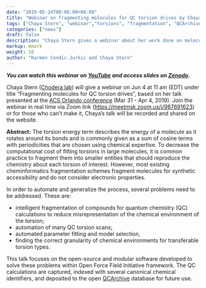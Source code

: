 ```yaml
---
date: "2019-05-24T00:00:00+00:00"
title: "Webinar on fragmenting molecules for QC torsion drives by Chaya Stern (Jun 4, 2019)"
tags: ["Chaya Stern", "webinar","torsions", "fragmentation", "QCArchive", "Open Force Field Initiative", "CMILES"]
categories: ["news"]
draft: false
description: "Chaya Stern gives a webinar about her work done on molecular fragmentation and torsion drive pipeline on Jun 4 at 11 am (EDT)"
markup: mmark
weight: 10
author: "Karmen Condic-Jurkic and Chaya Stern"
---
```


_**You can watch this webinar on [YouTube](https://youtu.be/afZp538VpMA) and access slides on [Zenodo](http://doi.org/10.5281/zenodo.3238643).**_



Chaya Stern ([Chodera lab](http://www.choderalab.org)) will give a webinar on Jun 4 at 11 am (EDT) under title “Fragmenting molecules for QC torsion drives”, based on her talk presented at the [ACS Orlando conference](https://plan.core-apps.com/acsorlando2019/) (Mar 31 - Apr 4, 2019). Join the webinar in real time via Zoom link (https://meetmsk.zoom.us/j/987691623) or for those who can’t make it, Chaya’s talk will be recorded and shared on the website.


**Abstract:** The torsion energy term describes the energy of a molecule as it rotates around its bonds and is commonly given as a sum of cosine terms with periodicities that are chosen using chemical expertise. To decrease the computational cost of fitting torsions in large molecules, it is common practice to fragment them into smaller entities that should reproduce the chemistry about each torsion of interest.  However, most existing cheminformatics fragmentation schemes fragment molecules for synthetic accessibility and do not consider electronic properties.

In order to automate and generalize the process, several problems need to be addressed. These are:
* intelligent fragmentation of compounds for quantum chemistry (QC) calculations to reduce misrepresentation of the chemical environment of the torsion;
* automation of many QC torsion scans;
* automated parameter fitting and model selection,
* finding the correct granularity of chemical environments for transferable torsion types.

This talk focuses on the open-source and modular software developed to solve these problems within Open Force Field Initiative framework. The QC calculations are captured, indexed with several canonical chemical identifiers, and deposited to the open [QCArchive](https://qcarchive.molssi.org/) database for future use.
